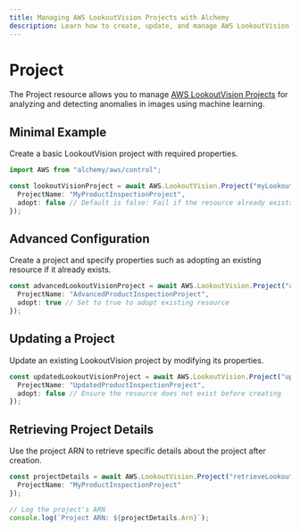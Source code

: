 ```yaml
---
title: Managing AWS LookoutVision Projects with Alchemy
description: Learn how to create, update, and manage AWS LookoutVision Projects using Alchemy Cloud Control.
---
```


# Project

The Project resource allows you to manage [AWS LookoutVision Projects](https://docs.aws.amazon.com/lookoutvision/latest/userguide/) for analyzing and detecting anomalies in images using machine learning.

## Minimal Example

Create a basic LookoutVision project with required properties.

```ts
import AWS from "alchemy/aws/control";

const lookoutVisionProject = await AWS.LookoutVision.Project("myLookoutProject", {
  ProjectName: "MyProductInspectionProject",
  adopt: false // Default is false: Fail if the resource already exists
});
```

## Advanced Configuration

Create a project and specify properties such as adopting an existing resource if it already exists.

```ts
const advancedLookoutVisionProject = await AWS.LookoutVision.Project("advancedLookoutProject", {
  ProjectName: "AdvancedProductInspectionProject",
  adopt: true // Set to true to adopt existing resource
});
```

## Updating a Project

Update an existing LookoutVision project by modifying its properties.

```ts
const updatedLookoutVisionProject = await AWS.LookoutVision.Project("updateLookoutProject", {
  ProjectName: "UpdatedProductInspectionProject",
  adopt: false // Ensure the resource does not exist before creating
});
```

## Retrieving Project Details

Use the project ARN to retrieve specific details about the project after creation.

```ts
const projectDetails = await AWS.LookoutVision.Project("retrieveLookoutProject", {
  ProjectName: "MyProductInspectionProject"
});

// Log the project's ARN
console.log(`Project ARN: ${projectDetails.Arn}`);
```